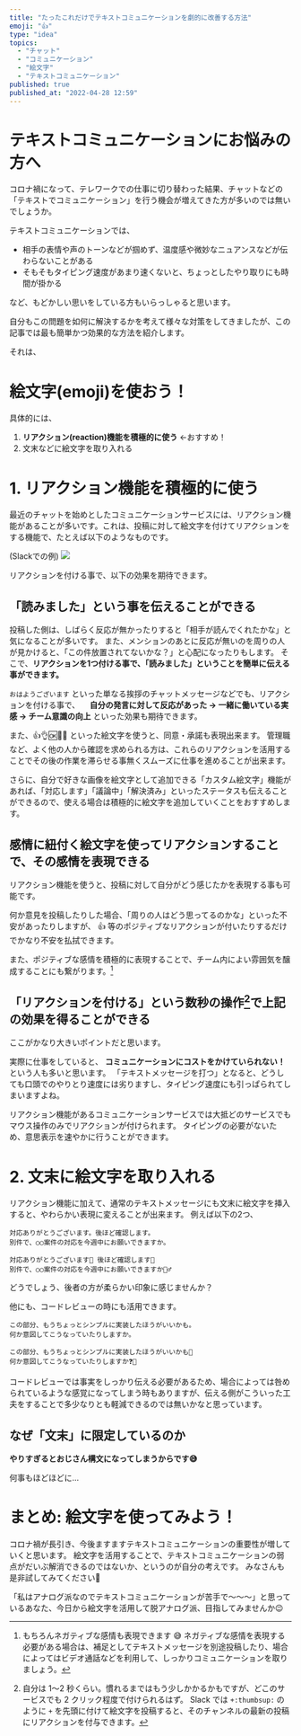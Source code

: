 ```yaml
---
title: "たったこれだけでテキストコミュニケーションを劇的に改善する方法"
emoji: "👍"
type: "idea"
topics:
  - "チャット"
  - "コミュニケーション"
  - "絵文字"
  - "テキストコミュニケーション"
published: true
published_at: "2022-04-28 12:59"
---
```


# テキストコミュニケーションにお悩みの方へ

コロナ禍になって、テレワークでの仕事に切り替わった結果、チャットなどの「テキストでコミュニケーション」を行う機会が増えてきた方が多いのでは無いでしょうか。

テキストコミュニケーションでは、

- 相手の表情や声のトーンなどが掴めず、温度感や微妙なニュアンスなどが伝わらないことがある
- そもそもタイピング速度があまり速くないと、ちょっとしたやり取りにも時間が掛かる

など、もどかしい思いをしている方もいらっしゃると思います。

自分もこの問題を如何に解決するかを考えて様々な対策をしてきましたが、この記事では最も簡単かつ効果的な方法を紹介します。

それは、

# 絵文字(emoji)を使おう！

具体的には、

1. **リアクション(reaction)機能を積極的に使う** ←おすすめ！
2. 文末などに絵文字を取り入れる

# 1. リアクション機能を積極的に使う

最近のチャットを始めとしたコミュニケーションサービスには、リアクション機能があることが多いです。これは、投稿に対して絵文字を付けてリアクションをする機能で、たとえば以下のようなものです。 

(Slackでの例)
![](https://storage.googleapis.com/zenn-user-upload/09093ebcde5f-20220428.png)

リアクションを付ける事で、以下の効果を期待できます。

## 「読みました」という事を伝えることができる

投稿した側は、しばらく反応が無かったりすると「相手が読んでくれたかな」と気になることが多いです。
また、メンションのあとに反応が無いのを周りの人が見かけると、「この件放置されてないかな？」と心配になったりもします。
そこで、**リアクションを1つ付ける事で、「読みました」ということを簡単に伝える事ができます。**

 `おはようございます` といった単なる挨拶のチャットメッセージなどでも、リアクションを付ける事で、
　**自分の発言に対して反応があった → 一緒に働いている実感 → チーム意識の向上**
といった効果も期待できます。

また、👍👌🆗🙆‍♂️ といった絵文字を使うと、同意・承諾も表現出来ます。
管理職など、よく他の人から確認を求められる方は、これらのリアクションを活用することでその後の作業を滞らせる事無くスムーズに仕事を進めることが出来ます。

さらに、自分で好きな画像を絵文字として追加できる「カスタム絵文字」機能があれば、「対応します」「議論中」「解決済み」といったステータスも伝えることができるので、使える場合は積極的に絵文字を追加していくことをおすすめします。

## 感情に紐付く絵文字を使ってリアクションすることで、その感情を表現できる

リアクション機能を使うと、投稿に対して自分がどう感じたかを表現する事も可能です。

何か意見を投稿したりした場合、「周りの人はどう思ってるのかな」といった不安があったりしますが、 👍 等のポジティブなリアクションが付いたりするだけでかなり不安を払拭できます。

また、ポジティブな感情を積極的に表現することで、チーム内によい雰囲気を醸成することにも繋がります。[^1]

## 「リアクションを付ける」という数秒の操作[^2]で上記の効果を得ることができる

ここがかなり大きいポイントだと思います。

実際に仕事をしていると、 **コミュニケーションにコストをかけていられない！** という人も多いと思います。
「テキストメッセージを打つ」となると、どうしても口頭でのやりとり速度には劣りますし、タイピング速度にも引っぱられてしまいますよね。

リアクション機能があるコミュニケーションサービスでは大抵どのサービスでもマウス操作のみでリアクションが付けられます。
タイピングの必要がないため、意思表示を速やかに行うことができます。

# 2. 文末に絵文字を取り入れる

リアクション機能に加えて、通常のテキストメッセージにも文末に絵文字を挿入すると、やわらかい表現に変えることが出来ます。
例えば以下の2つ、

```
対応ありがとうございます。後ほど確認します。
別件で、○○案件の対応を今週中にお願いできますか。
```
```
対応ありがとうございます🙏 後ほど確認します👀
別件で、○○案件の対応を今週中にお願いできますか🙇‍♂️
```

どうでしょう、後者の方が柔らかい印象に感じませんか？

他にも、コードレビューの時にも活用できます。

```
この部分、もうちょっとシンプルに実装したほうがいいかも。
何か意図してこうなっていたりしますか。
```
```
この部分、もうちょっとシンプルに実装したほうがいいかも📝
何か意図してこうなっていたりしますか❓👀
```

コードレビューでは事実をしっかり伝える必要があるため、場合によっては咎められているような感覚になってしまう時もありますが、伝える側がこういった工夫をすることで多少なりとも軽減できるのでは無いかなと思っています。

## なぜ「文末」に限定しているのか

**やりすぎるとおじさん構文になってしまうからです😅**

何事もほどほどに…

# まとめ: 絵文字を使ってみよう！

コロナ禍が長引き、今後ますますテキストコミュニケーションの重要性が増していくと思います。
絵文字を活用することで、テキストコミュニケーションの弱点がだいぶ解消できるのではないか、というのが自分の考えです。
みなさんも是非試してみてください🙌

「私はアナログ派なのでテキストコミュニケーションが苦手で～～～」と思っているあなた、今日から絵文字を活用して脱アナログ派、目指してみませんか😉 

[^1]: もちろんネガティブな感情も表現できます 😅 ネガティブな感情を表現する必要がある場合は、補足としてテキストメッセージを別途投稿したり、場合によってはビデオ通話などを利用して、しっかりコミュニケーションを取りましょう。
[^2]: 自分は 1～2 秒くらい。慣れるまではもう少しかかるかもですが、どこのサービスでも 2 クリック程度で付けられるはず。 Slack では `+:thumbsup:` のように `+` を先頭に付けて絵文字を投稿すると、そのチャンネルの最新の投稿にリアクションを付与できます。
